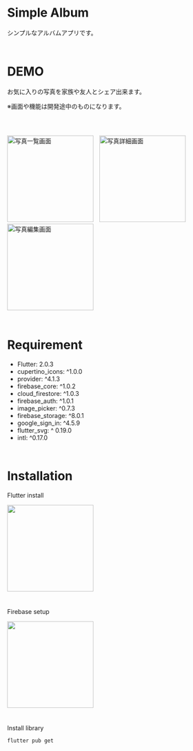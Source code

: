 # Simple Album

シンプルなアルバムアプリです。
<p style="height: 10px"></p>


# DEMO

<p>お気に入りの写真を家族や友人とシェア出来ます。</p>
<p>※画面や機能は開発途中のものになります。</p>
<p style="height: 30px"></p>

<img width="200" alt="写真一覧画面" src="https://user-images.githubusercontent.com/54879822/112659085-658edf00-8e97-11eb-87a7-cef92c6cb5ca.png">　<img width="200" alt="写真詳細画面" src="https://user-images.githubusercontent.com/54879822/112660347-b0f5bd00-8e98-11eb-99b6-54e1892ec7f2.png">　<img width="200" alt="写真編集画面" src="https://user-images.githubusercontent.com/54879822/112661343-c15a6780-8e99-11eb-8610-ca5d827035a3.png">
<p style="height: 10px"></p>

# Requirement

* Flutter: 2.0.3
* cupertino_icons: ^1.0.0
* provider: ^4.1.3
* firebase_core: ^1.0.2
* cloud_firestore: ^1.0.3
* firebase_auth: ^1.0.1
* image_picker: ^0.7.3
* firebase_storage: ^8.0.1
* google_sign_in: ^4.5.9
* flutter_svg: ^ 0.19.0
* intl: ^0.17.0
<p style="height: 10px"></p>



# Installation

Flutter install

<a href="https://flutter.dev/docs/get-started/install" ><img width="200" src="https://user-images.githubusercontent.com/54879822/112728130-08fbf480-8f69-11eb-97b1-e0c9a43035f6.png" /></a>
<p style="height: 10px"></p>

Firebase setup

<a href="https://firebase.google.com/docs/flutter/setup?hl=ja" ><img width="200" height="" src="https://user-images.githubusercontent.com/54879822/112728332-0b128300-8f6a-11eb-9772-a0c323869e09.png" /></a>
<p style="height: 10px"></p>


Install library

```bash
flutter pub get
```
